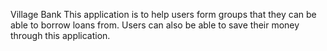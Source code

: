 Village Bank
This application is to help users form groups that they can be able to borrow loans from. Users can also be able to save their money through this application.
